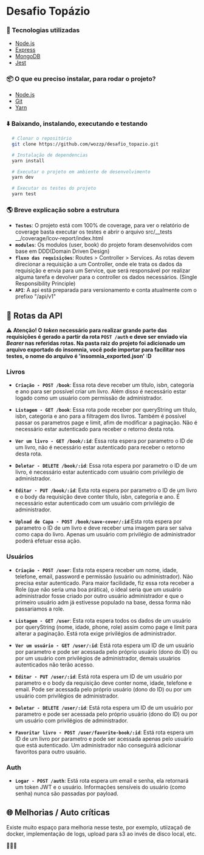 # Desafio Topázio
### 🚀 Tecnologias utilizadas
- [Node.js](https://nodejs.org/en/)
- [Express](http://expressjs.com/)
- [MongoDB](https://www.mongodb.com/)
- [Jest](https://jestjs.io/docs/en/expect)

### 📦 O que eu preciso instalar, para rodar o projeto?
- [Node.js](https://nodejs.org/en/)
- [Git](https://git-scm.com/)
- [Yarn](https://classic.yarnpkg.com/lang/en/)

### ⬇️ Baixando, instalando, executando e testando
```bash
  # Clonar o repositório
  git clone https://github.com/wozzp/desafio_topazio.git

  # Instalação de dependencias
  yarn install

  # Executar o projeto em ambiente de desenvolvimento
  yarn dev

  # Executar os testes do projeto
  yarn test
```
### 🌎 Breve explicação sobre a estrutura
- **`Testes`**: O projeto está com 100% de coverage, para ver o relatório de coverage basta executar os testes e abrir o arquivo src/__tests __/coverage/lcov-report/index.html
- **`modules`**: Os modulos (user, book) do projeto foram desenvolvidos com base em DDD(Domain Driven Design)
- **`fluxo das requisições`**: Routes > Controller > Services. As rotas devem direcionar a requisição a um Controller, onde ele trata os dados da requisição e envia para um Service, que será responsável por realizar alguma tarefa e devolver para o controller os dados necessários. (Single Responsibility Principle)
- **`API`**: A api está preparada para versionamento e conta atualmente com o prefixo "/api/v1"

## 📌 Rotas da API
⚠️ **Atenção! O _token_ necessário para realizar grande parte das requisições é gerado a partir da rota **`POST /auth`** e deve ser enviado via _Bearer_ nas referidas rotas. Na pasta raiz do projeto foi adicionado um arquivo exportado do insomnia, você pode importar para facilitar nos testes, o nome do arquivo é 'insomnia_exported.json' :D**

### Livros

- **`Criação - POST /book`**: Essa rota deve receber um título, isbn, categoria e ano para ser possível criar um livro. Além disso é necessário estar logado como um usuário com permissão de administrador.

- **`Listagem - GET /book`**: Essa rota pode receber por queryString um título, isbn, categoria e ano para a filtragem dos livros. Também é possível passar os parametros page e limit, afim de modificar a paginação. Não é necessário estar autenticado para receber o retorno desta rota.

- **`Ver um livro - GET /book/:id`**: Essa rota espera por parametro o ID de um livro, não é necessário estar autenticado para receber o retorno desta rota.

- **`Deletar - DELETE /book/:id`**: Essa rota espera por parametro o ID de um livro, é necessário estar autenticado com usuário com privilégio de administrador.

- **`Editar - PUT /book/:id`**: Esta rota espera por parametro o ID de um livro e o body da requisição deve conter título, isbn, categoria e ano. É necessário estar autenticado com um usuário com privilégio de administrador.

- **`Upload de Capa - POST /book/save-cover/:id`**:Esta rota espera por parametro o ID de um livro e deve receber uma imagem para ser salva como capa do livro. Apenas um usuário com privilégio de administrador poderá efetuar essa ação.

### Usuários

- **`Criação - POST /user`**: Esta rota espera receber um nome, idade, telefone, email, password e permissão (usuário ou administrador). Não precisa estar autenticado. Para maior facilidade, fiz essa rota receber a Role (que não seria uma boa prática), o ideal seria que um usuário administrador fosse criado por outro usuário administrador e que o primeiro usuário adm já estivesse populado na base, dessa forma não passariamos a role.

- **`Listagem - GET /user`**: Esta rota espera todos os dados de um usuário por queryString (nome, idade, phone, role) assim como page e limit para alterar a paginação. Está rota exige privilégios de administrador.

- **`Ver um usuário - GET /user/:id`**: Está rota espera um ID de um usuário por parametro e pode ser acessada pelo próprio usuário (dono do ID) ou por um usuário com privilégios de administrador, demais usuários autenticados não terão acesso.

- **`Editar - PUT /user/:id`**: Está rota espera um ID de um usuário por parametro e o body da requisição deve conter nome, idade, telefone e email. Pode ser acessada pelo próprio usuário (dono do ID) ou por um usuário com privilégios de administrador.

- **`Deletar - DELETE /user/:id`**: Está rota espera um ID de um usuário por parametro e pode ser acessada pelo próprio usuário (dono do ID) ou por um usuário com privilégios de administrador.

- **`Favoritar livro - POST /user/favorite-book/:id`**: Está rota espera um ID de um livro por parametro e pode ser acessada apenas pelo usuário que está autenticado. Um administrador não conseguirá adicionar favoritos para outro usuário.

### Auth

- **`Logar - POST /auth`**: Está rota espera um email e senha, ela retornará um token JWT e o usuário. Informações sensíveis do usuário (como senha) nunca são passadas por payload.

## 🌐 Melhorias / Auto críticas

Existe muito espaço para melhoria nesse teste, por exemplo, utiizaçaõ de docker, implementação de logs, upload para s3 ao invés de disco local, etc.

🚀🚀🚀

